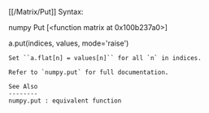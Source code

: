 [[/Matrix/Put]]
Syntax:

  numpy Put [<function matrix at 0x100b237a0>]

a.put(indices, values, mode='raise')

    Set ``a.flat[n] = values[n]`` for all `n` in indices.

    Refer to `numpy.put` for full documentation.

    See Also
    --------
    numpy.put : equivalent function